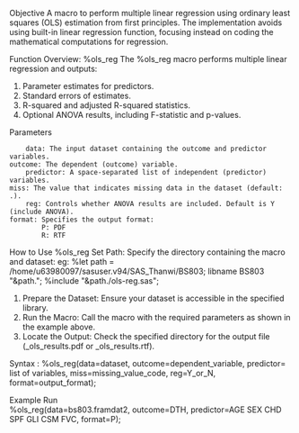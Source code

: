 Objective 
A macro to perform multiple linear regression using ordinary least squares (OLS) estimation from first principles. The implementation avoids using built-in linear regression function, focusing instead on coding the mathematical computations for regression. 
  
Function Overview: %ols_reg 
The %ols_reg macro performs multiple linear regression and outputs: 
1.	Parameter estimates for predictors. 
2.	Standard errors of estimates. 
3.	R-squared and adjusted R-squared statistics. 
4.	Optional ANOVA results, including F-statistic and p-values. 

Parameters 
 
        data: The input dataset containing the outcome and predictor variables. 
	outcome: The dependent (outcome) variable.  
        predictor: A space-separated list of independent (predictor) variables. 
	miss: The value that indicates missing data in the dataset (default: .).  
        reg: Controls whether ANOVA results are included. Default is Y (include ANOVA).  
	format: Specifies the output format: 
        	P: PDF
	        R: RTF 
  
How to Use %ols_reg 
Set Path: Specify the directory containing the macro and dataset: 
eg:        %let path = /home/u63980097/sasuser.v94/SAS_Thanwi/BS803; libname BS803 "&path."; 
              %include "&path./ols-reg.sas"; 
1.	Prepare the Dataset: Ensure your dataset is accessible in the specified library. 
2.	Run the Macro: Call the macro with the required parameters as shown in the example above. 
3.	Locate the Output: Check the specified directory for the output file (_ols_results.pdf or _ols_results.rtf). 
 
Syntax : 
%ols_reg(data=dataset, outcome=dependent_variable, predictor= list of variables,   miss=missing_value_code,    reg=Y_or_N, format=output_format);  
  
Example Run  
%ols_reg(data=bs803.framdat2, outcome=DTH, predictor=AGE SEX CHD SPF GLI CSM FVC, format=P); 
  
 
